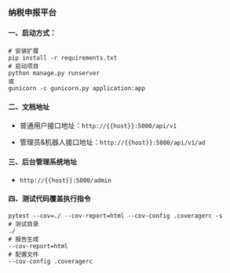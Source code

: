 ### 纳税申报平台

#### 一、启动方式：

```
# 安装扩展
pip install -r requirements.txt 
# 启动项目
python manage.py runserver
或
gunicorn -c gunicorn.py application:app
```

#### 二、文档地址

- 普通用户接口地址：`http://{{host}}:5000/api/v1`

- 管理员&机器人接口地址：`http://{{host}}:5000/api/v1/ad`

#### 三、后台管理系统地址

- `http://{{host}}:5000/admin`

#### 四、测试代码覆盖执行指令

```
pytest --cov=./ --cov-report=html --cov-config .coveragerc -s
# 测试目录
./ 
# 报告生成
--cov-report=html
# 配置文件
--cov-config .coveragerc
```


